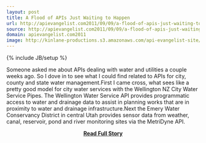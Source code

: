 ```yaml
---
layout: post
title: A Flood of APIs Just Waiting to Happen
url: http://apievangelist.com2011/09/09/a-flood-of-apis-just-waiting-to-happen/
source: http://apievangelist.com2011/09/09/a-flood-of-apis-just-waiting-to-happen/
domain: apievangelist.com2011
image: http://kinlane-productions.s3.amazonaws.com/api-evangelist-site/blog/water-drop.jpg
---
```

{% include JB/setup %}<p>Someone asked me about APIs dealing with water and utilities a couple weeks ago. So I dove in to see what I could find related to APIs for city, county and state water management.First I came cross, what sees like a pretty good model for city water services with the Wellington NZ City Water Service Pipes. The Wellington Water Service API provides programmatic access to water and drainage data to assist in planning works that are in proximity to water and drainage infrastructure.Next the Emery Water Conservancy District in central Utah provides sensor data from weather, canal, reservoir, pond and river monitoring sites via the MetriDyne API.</p>
<center><p><a href="http://apievangelist.com2011/09/09/a-flood-of-apis-just-waiting-to-happen/" style='padding:25px; font-sze:18px; font-weight: bold;'>Read Full Story</a></p></center>
